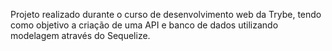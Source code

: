 <!-- Trybe Futebol Clube-->

Projeto realizado durante o curso de desenvolvimento web da Trybe, tendo como objetivo a criação de uma API e banco de dados utilizando modelagem através do Sequelize.
